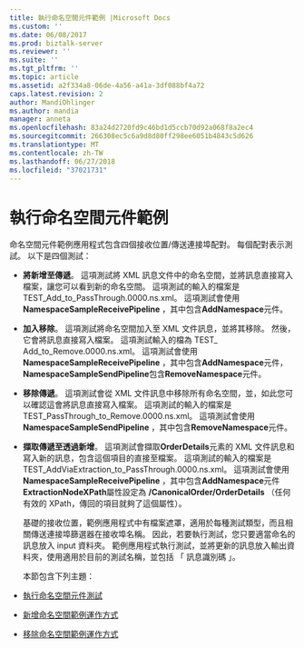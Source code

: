 ```yaml
---
title: 執行命名空間元件範例 |Microsoft Docs
ms.custom: ''
ms.date: 06/08/2017
ms.prod: biztalk-server
ms.reviewer: ''
ms.suite: ''
ms.tgt_pltfrm: ''
ms.topic: article
ms.assetid: a2f334a8-06de-4a56-a41a-3df088bf4a72
caps.latest.revision: 2
author: MandiOhlinger
ms.author: mandia
manager: anneta
ms.openlocfilehash: 83a24d2720fd9c46bd1d5ccb70d92a068f8a2ec4
ms.sourcegitcommit: 266308ec5c6a9d8d80ff298ee6051b4843c5d626
ms.translationtype: MT
ms.contentlocale: zh-TW
ms.lasthandoff: 06/27/2018
ms.locfileid: "37021731"
---
```

# <a name="running-the-namespace-component-sample"></a>執行命名空間元件範例
命名空間元件範例應用程式包含四個接收位置/傳送連接埠配對。 每個配對表示測試。 以下是四個測試：  

- **將新增至傳遞**。 這項測試將 XML 訊息文件中的命名空間，並將訊息直接寫入檔案，讓您可以看到新的命名空間。 這項測試的輸入的檔案是 TEST_Add_to_PassThrough.0000.ns.xml。 這項測試會使用**NamespaceSampleReceivePipeline** ，其中包含**AddNamespace**元件。  

- **加入移除**。 這項測試將命名空間加入至 XML 文件訊息，並將其移除。 然後，它會將訊息直接寫入檔案。 這項測試輸入的檔為 TEST_ Add_to_Remove.0000.ns.xml。 這項測試會使用**NamespaceSampleReceivePipeline** ，其中包含**AddNamespace**元件， **NamespaceSampleSendPipeline**包含**RemoveNamespace**元件。  

- **移除傳遞**。 這項測試會從 XML 文件訊息中移除所有命名空間，並，如此您可以確認這會將訊息直接寫入檔案。 這項測試的輸入的檔案是 TEST_PassThrough_to_Remove.0000.ns.xml。 這項測試會使用**NamespaceSampleSendPipeline** ，其中包含**RemoveNamespace**元件。  

- **擷取傳遞至透過新增**。 這項測試會擷取**OrderDetails**元素的 XML 文件訊息和寫入新的訊息，包含這個項目的直接至檔案。 這項測試的輸入的檔案是 TEST_AddViaExtraction_to_PassThrough.0000.ns.xml。 這項測試會使用**NamespaceSampleReceivePipeline** ，其中包含**AddNamespace**元件**ExtractionNodeXPath**屬性設定為 **/CanonicalOrder/OrderDetails** （任何有效的 XPath，傳回的項目就夠了這個屬性）。  

  基礎的接收位置，範例應用程式中有檔案遮罩，適用於每種測試類型，而且相關傳送連接埠篩選器在接收埠名稱。 因此，若要執行測試，您只要適當命名的訊息放入 input 資料夾。 範例應用程式執行測試，並將更新的訊息放入輸出資料夾，使用適用於目前的測試名稱，並包括 「 訊息識別碼 」。  

  本節包含下列主題：  

- [執行命名空間元件測試](../esb-toolkit/running-the-namespace-component-tests.md)  

- [新增命名空間範例運作方式](../esb-toolkit/how-the-add-namespace-sample-works.md)  

- [移除命名空間範例運作方式](../esb-toolkit/how-the-remove-namespace-sample-works.md)

